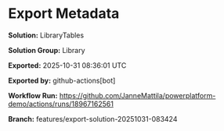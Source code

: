 # Export Metadata

**Solution:** LibraryTables

**Solution Group:** Library

**Exported:** 2025-10-31 08:36:01 UTC

**Exported by:** github-actions[bot]

**Workflow Run:** https://github.com/JanneMattila/powerplatform-demo/actions/runs/18967162561

**Branch:** features/export-solution-20251031-083424
